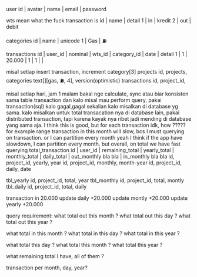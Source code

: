 
user
id | avatar | name | email | password

wts mean what the fuck transaction is
id | name | detail
1  | in   | kredit
2  | out  | debit

categories
id | name | unicode
1  | Gas  | ⛽

transactions
id | user_id  | nominal | wts_id | category_id | date | detail
1  |     1    | 20.000  | 1      | 1           |      | 

misal
setiap insert transaction, increment category[3]
projects
id, projects, categories text[][gas, ⛽, 4], version(optimistic)
transactions
id, project_id, 

misal setiap hari, jam 1 malam bakal nge calculate, sync atau biar konsisten sama table transaction
dan kalo misal mau perform query, pakai transaction(sql) kalo gagal,gagal sekalian kalo misalkan di database yg sama.
kalo misalkan untuk total transacation nya di database lain, pakai distributed transaction, tapi karena kayak nya ribet jadi mending di database yang sama aja.
I think this is good, but for each transaction idk, how ?????
for example range transaction in this month will slow, bcs I must querying on transaction. or I can partition every month
yeah I think if the app have slowdown, I can partition every month. 
but overall, on total we have fast querying
total_transaction
id | user_id | remaining_total | yearly_total | monthly_total | daily_total | out_monthly bla bla | in_monthly bla bla
id, project_id, yearly, year
id, project_id, monthly, month-year
id, project_id, daily, date

tbl_yearly
id, project_id, total, year
tbl_monthly
id, project_id, total, montly
tbl_daily
id, project_id, total, daily

transaction in 20.000
update daily +20.000
update montly +20.000
update yearly +20.000


query requirement:
what total out this month ?
what total out this day ?
what total out this year ?

what total in this month ?
what total in this day ?
what total in this year ?

what total this day ?
what total this month ?
what total this year ?

what remaining total I have, all of them ?

transaction per month, day, year?